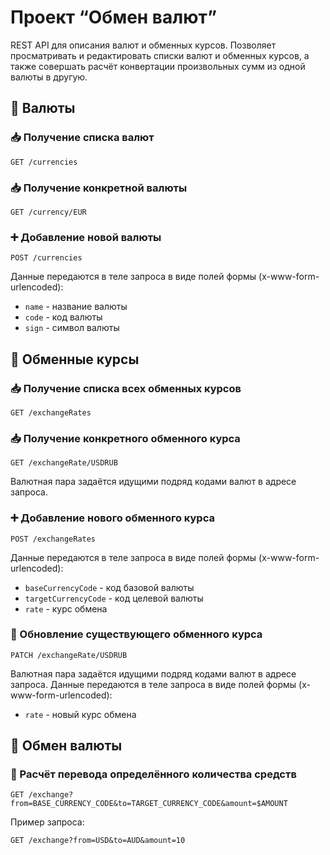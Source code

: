 # Проект “Обмен валют”

REST API для описания валют и обменных курсов. Позволяет просматривать и редактировать списки валют и обменных курсов, а также совершать расчёт конвертации произвольных сумм из одной валюты в другую.

## 📌 Валюты
### 📥 Получение списка валют
```http
GET /currencies
```

### 📥 Получение конкретной валюты
```http
GET /currency/EUR
```

### ➕ Добавление новой валюты
```http
POST /currencies
```
Данные передаются в теле запроса в виде полей формы (x-www-form-urlencoded):
- `name` - название валюты
- `code` - код валюты
- `sign` - символ валюты

## 🔄 Обменные курсы
### 📥 Получение списка всех обменных курсов
```http
GET /exchangeRates
```

### 📥 Получение конкретного обменного курса
```http
GET /exchangeRate/USDRUB
```
Валютная пара задаётся идущими подряд кодами валют в адресе запроса.

### ➕ Добавление нового обменного курса
```http
POST /exchangeRates
```
Данные передаются в теле запроса в виде полей формы (x-www-form-urlencoded):
- `baseCurrencyCode` - код базовой валюты
- `targetCurrencyCode` - код целевой валюты
- `rate` - курс обмена

### 🔄 Обновление существующего обменного курса
```http
PATCH /exchangeRate/USDRUB
```
Валютная пара задаётся идущими подряд кодами валют в адресе запроса. Данные передаются в теле запроса в виде полей формы (x-www-form-urlencoded):
- `rate` - новый курс обмена

## 💱 Обмен валюты
### 🔢 Расчёт перевода определённого количества средств
```http
GET /exchange?from=BASE_CURRENCY_CODE&to=TARGET_CURRENCY_CODE&amount=$AMOUNT
```
Пример запроса:
```http
GET /exchange?from=USD&to=AUD&amount=10
```
